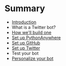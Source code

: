 # Summary

* [Introduction](README.md)
* What is a Twitter bot?
* [How we'll build one](how_well_build_one.md)
* [Set up PythonAnywhere](set_up_pythonanywhere.md)
* [Set up GitHub](set_up_github.md)
* [Set up Twitter](set_up_twitter.md)
* Test your bot
* [Personalize your bot](personalize_your_bot.md)

